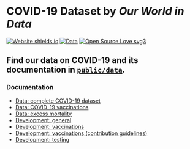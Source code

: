 # COVID-19 Dataset by _Our World in Data_ 
[![Website shields.io](https://img.shields.io/website-up-down-green-red/http/shields.io.svg)](https://ourworldindata.org/coronavirus)
[![Data](https://img.shields.io/badge/public-data-purple)](../../../public/data/)
[![Open Source Love svg3](https://badges.frapsoft.com/os/v3/open-source.svg?v=103)](https://github.com/ellerbrock/open-source-badges/)

## Find our data on COVID-19 and its documentation in [`public/data`](public/data).


### Documentation

- [Data: complete COVID-19 dataset](public/data/README.md)
- [Data: COVID-19 vaccinations](public/data/vaccinations/README.md)
- [Data: excess mortality](public/data/excess_mortality/README.md)
- [Development: general](scripts/README.md)
- [Development: vaccinations](scripts/scripts/vaccinations/README.md)
- [Development: vaccinations (contribution guidelines)](scripts/scripts/vaccinations/CONTRIBUTE.md)
- [Development: testing](scripts/scripts/testing/README.md)
